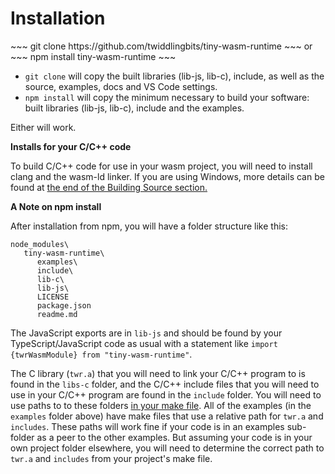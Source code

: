 <h1>Installation</h1>
~~~
 git clone https://github.com/twiddlingbits/tiny-wasm-runtime
~~~
or
~~~
   npm install tiny-wasm-runtime
~~~

- `git clone` will copy the built libraries (lib-js, lib-c), include, as well as the source, examples, docs and VS Code settings.
- `npm install` will copy the minimum necessary to build your software: built libraries (lib-js, lib-c), include and the examples.

Either will work.

**Installs for your C/C++ code**

  To build C/C++ code for use in your wasm project, you will need to install clang and the wasm-ld linker.  If you are using Windows, more details can be found at [the end of the Building Source section.](../more/building.md)

**A Note on npm install**

After installation from npm, you will have a folder structure like this:

~~~
node_modules\
   tiny-wasm-runtime\
      examples\
      include\
      lib-c\
      lib-js\
      LICENSE
      package.json
      readme.md
~~~
The JavaScript exports are in `lib-js` and should be found by your TypeScript/JavaScript code as usual with a statement like `import {twrWasmModule} from "tiny-wasm-runtime"`.  

The C library (`twr.a`) that you will need to link your C/C++ program to is found in the `libs-c` folder, and the C/C++ include files that you will need to use in your C/C++ program are found in the `include` folder.   You will need to use paths to to these folders [in your make file](compiler-opts.md).  All of the examples (in the `examples` folder above) have make files that use a relative path for `twr.a` and `includes`. These paths will work fine if your code is in an examples sub-folder as a peer to the other examples.  But assuming your code is in your own project folder elsewhere, you will need to determine the correct path to `twr.a` and `includes` from your project's make file.
